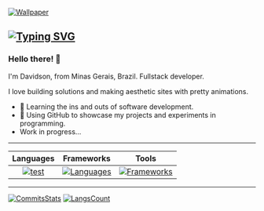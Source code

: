 [![Wallpaper](https://64.media.tumblr.com/69175382a8d086c034593c79c9cacfc2/ae046cdb654d7229-4f/s1280x1920/e4cb80e3bf118c0c0bd3220c09a069af360c0d5a.jpg)]()

[![Typing SVG](https://readme-typing-svg.demolab.com?font=consolas&duration=2000&pause=100&color=F7CFEF&vCenter=true&random=false&width=435&lines=Rocky;FullStack+Developer)](https://git.io/typing-svg)
---

### Hello there! 👋

I'm Davidson, from Minas Gerais, Brazil. Fullstack developer. 

I love building solutions and making aesthetic sites with pretty animations. 

- 🧠 Learning the ins and outs of software development.
- 🧪 Using GitHub to showcase my projects and experiments in programming.
- Work in progress...
---


|Languages|Frameworks|Tools|
|:-------:|:--------:|:---:|
|[![test](https://skillicons.dev/icons?i=ts,css,html,cs&perline=2)](https://skillicons.dev)|[![Languages](https://skillicons.dev/icons?i=next,react,tailwind,dotnet&perline=2)](https://skillicons.dev)|[![Frameworks](https://skillicons.dev/icons?i=figma,git,docker,linux&perline=2)](https://skillicons.dev)|


---
[![CommitsStats](https://github-readme-stats.vercel.app/api/?username=RockyPHER&count_private=true&theme=dark&hide=issues,stars&showicons=true)]()
[![LangsCount](https://github-readme-stats.vercel.app/api/top-langs/?username=RockyPHER&langs_count=5&layout=compact&theme=dark)]()
